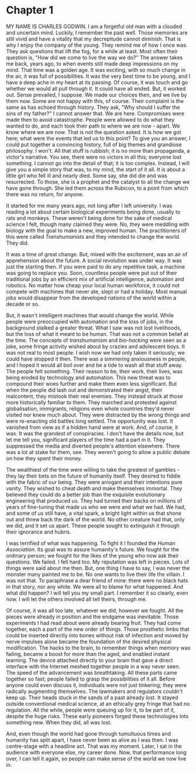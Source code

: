 
# Chapter 1
<!-- Condense as a preface..? -->

<span class="firstLetter">M</span>Y NAME IS CHARLES GODWIN. I am a forgetful old man with a clouded and uncertain mind. Luckily, I remember the past well. Those memories are still vivid and have a vitality that my decrepitude cannot diminish. That is why I enjoy the company of the young. They remind me of how I once was. They ask questions that lift the fog, for a while at least. Most often their question is, "How did we come to live the way we do?" The answer takes me back, years ago, to when events still made deep impressions on my mind. That time was a golden age. It was exciting, with so much change in the air, it was full of possibilities. It was the very best time to be young, and I have a deep ache in my heart at its passing. Of course, it was touch and go whether we would all pull through it. It could have all ended. But, it worked out. Sense prevailed, I suppose. We made our choices then, and we live by them now. Some are not happy with this, of course. Their complaint is the same as has echoed through history. They ask, "Why should I suffer the sins of my father?" I cannot answer that. We are here. Compromises were made then to avoid catastrophe. People were allowed to do what they wanted to do, and each took their path to where we are now - apart. 
We know where we are now. That is not the question asked. It is how we got here; what were the events that led us to this point? To give you an answer, I could put together a convincing history, full of big themes and grandiose philosophy. I won't. All that stuff is rubbish; it is no more than propaganda, a victor's narrative. You see, there were no victors in all this; everyone lost something. I cannot go into the detail of that; it is too complex. Instead, I will give you a simple story that was, to my mind, the start of it all. It is about a little girl who fell ill and nearly died. Some say, she did die and was resurrected. To those, she is a prophet and the catalyst to all the change we have gone through. She led them across the Rubicon, to a point from which there was no return, for anyone.

It started for me many years ago, not long after I left university. I was reading a lot about certain biological experiments being done, usually to rats and monkeys. These weren't being done for the sake of medical science I felt, though many claimed they were. No, they were meddling with biology with the goal to make a new, improved human. The practitioners of this were called *Transhumanists* and they intended to change the world. They did.

It was a time of great change. But, mixed with the excitement, was an air of apprehension about the future. A social revolution was under way. It was just the starting then. If you were paid to do any repetitive task, a machine was going to replace you. Soon, countless people were put out of their traditional jobs by an efficient mix of artificial intelligence, automation and robotics. No matter how cheap your local human workforce, it could not compete with machines that never ate, slept or had a holiday. Most manual jobs would disappear from the developed nations of the world within a decade or so. 

But, it wasn't intelligent machines that would change the world. While people were preoccupied with automation and the loss of jobs, in the background stalked a greater threat. What I saw was not lost livelihoods, but the loss of what it meant to be human. That was not a common belief at the time. The concepts of *transhumanism* and *bio-hacking* were seen as a joke, some fringe activity wished about by crazies and adolescent boys. It was not real to most people. I wish now we had only taken it seriously; we could have stopped it then. There was a simmering anxiousness in people, and I hoped it would all boil over and be a tide to wash all that stuff away. The people felt something. Their reason to be, their work, their lives, was being eroded by technology and automation. This new threat was to compound their woes further and make them even less significant. But when the people did lash out and demonstrated their angst, their malcontent, they mistook their real enemies. They instead struck at those more historically familiar to them. They marched and protested against globalisation, immigrants, religions even whole countries they'd never visited nor knew much about. They were distracted by the wrong things and were re-enacting old battles long settled. The opportunity was lost. It vanished from view as if a hidden hand were at work. And, of course, it was. It was the grandest of conspiracies. I don't have the details now, but let me tell you, significant players of the time had a part in it. They suppressed the media and diverted people's attention elsewhere. There was a lot at stake for them, see. They weren't going to allow a public debate on how they spent their money.

The wealthiest of the time were willing to take the greatest of gambles - they lay their bets on the future of humanity itself. They desired to fiddle with the fabric of our being. They were arrogant and their intentions pure vanity. They wished to cheat death and make themselves immortal. They believed they could do a better job than the exquisite evolutionary engineering that produced us. They had turned their backs on millions of years of fine-tuning that made us who we were and what we had. We had, and some of us still have, a vital spark, a bright light within us that shone out and threw back the dark of the world. No other creature had that, only we did, and it set us apart. These people sought to extinguish it through their ignorance and hubris. 

I was terrified of what was happening. To fight it I founded the *Human Association*. Its goal was to assure humanity's future. We fought for the ordinary person; we fought for the likes of the young who now ask their questions. We failed. I fell hard too. My reputation was left in pieces. Lots of things were said about me then. But, one thing I have to say, I was never the monster many painted me to be. No one wants to live their life the villain. I was not that. To paraphrase a dear friend of mine: there were no black hats in that story, nor any white. We were all to blame for what happened. And what did happen? I will tell you my small part. I remember it so clearly, even now. I will let the others involved all tell theirs, through me. 

Of course, it was all too late, whatever we did, however we fought. All the pieces were already in position and the endgame was inevitable. Those experiments I had read about were already bearing fruit. They had come together, each a part of the new order of things. Those prosthetic limbs that could be inserted directly into bones without risk of infection and moved by nerve impulses alone became the foundation of the desired physical modification. The hacks to the brain, to remember things when memory was failing, became a boost for more than the aged, and enabled instant learning. The device attached directly to your brain that gave a direct interface with the Internet meshed together people in a way never seen. The speed of the advancement was breathtaking. All these parts came together so fast; people failed to grasp the possibilities of it all. Before anyone could even discuss it, individuals were not just tinkering; they were radically augmenting themselves. The lawmakers and regulators couldn't keep up. Their heads stuck in the sands of a past already lost. It stayed outside conventional medical science, at an ethically grey fringe that had no regulation. All the while, people were queuing up for it, to be part of it, despite the huge risks. These early pioneers forged these technologies into something new. When they did, all was lost.

<!-- Moved out to Chapter 2 -->
<!-- I pressed on. I was too young to concede defeat. Some supporters of mine asked me to write a book of the events I was involved with. I agreed and travelled widely to meet with the people involved. I pieced together a story that spanned the globe, from New Zealand to Shanghai, from London to California. It was a great story. The people involved in it knew that too, otherwise why would they want to meet me and tell their part in it? Even those who I had hurt the most wanted to contribute. Others became more, they became my friends. -->

And, even though the world had gone through tumultuous times and humanity has split apart, I have never been as alive as I was then. I was centre-stage with a headline act. That was my moment. Later, I sat in the audience with everyone else, my career done. Now, that performance long over, I can tell it again, so people can make sense of the world we now live in.